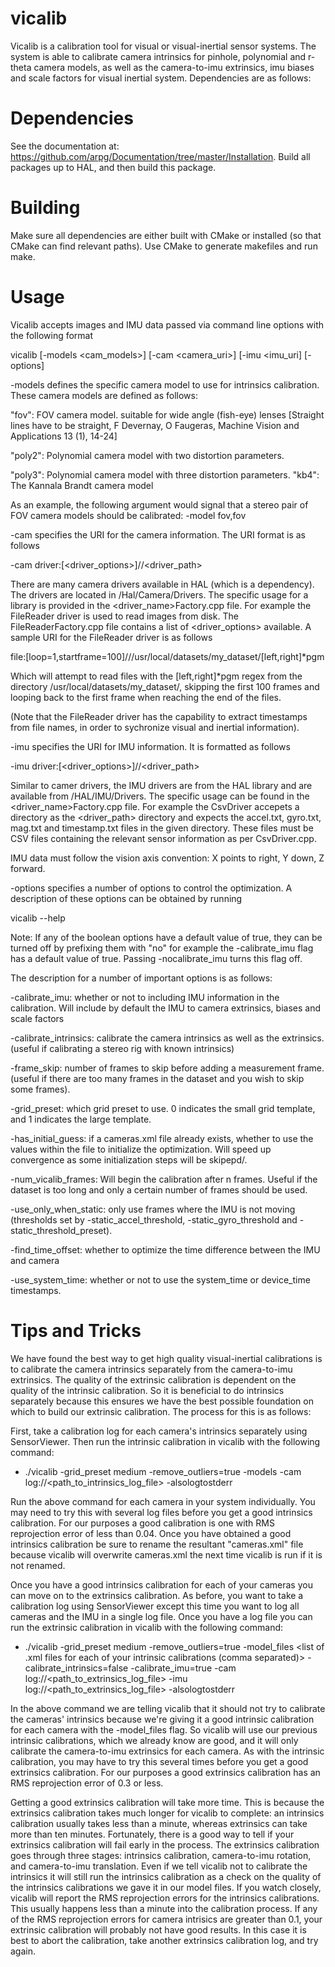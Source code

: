 vicalib
=======

Vicalib is a calibration tool for visual or visual-inertial sensor systems. The system is able to calibrate camera intrinsics for pinhole, polynomial and r-theta camera models, as well as the camera-to-imu extrinsics, imu biases and scale factors for visual inertial system. Dependencies are as follows:

Dependencies
============
See the documentation at: https://github.com/arpg/Documentation/tree/master/Installation. Build all packages up to HAL, and then build this package.

Building
========
Make sure all dependencies are either built with CMake or installed (so that CMake can find relevant paths). Use CMake to generate makefiles and run make.

Usage
=====
Vicalib accepts images and IMU data passed via command line options with the following format 

vicalib [-models <cam_models>] [-cam <camera_uri>] [-imu <imu_uri] [-options]

-models defines the specific camera model to use for intrinsics calibration. These camera models are defined as follows:

  "fov": FOV camera model. suitable for wide angle (fish-eye) lenses [Straight lines have to be straight, F Devernay, O Faugeras, Machine Vision and Applications 13 (1), 14-24]
  
  "poly2": Polynomial camera model with two distortion parameters.
  
  "poly3": Polynomial camera model with three distortion parameters.
  "kb4": The Kannala Brandt camera model
  
  As an example, the following argument would signal that a stereo pair of FOV camera models should be calibrated:
  -model fov,fov
  
-cam specifies the URI for the camera information. The URI format is as follows

  -cam driver:[<driver_options>]//<driver_path>
  
  There are many camera drivers available in HAL (which is a dependency). The drivers are located in /Hal/Camera/Drivers. The specific usage for a library is provided in the <driver_name>Factory.cpp file. For example the FileReader driver is used to read images from disk. The FileReaderFactory.cpp file contains a list of <driver_options> available. A sample URI for the FileReader driver is as follows 
  
  file:[loop=1,startframe=100]///usr/local/datasets/my_dataset/[left,right]*pgm
  
  Which will attempt to read files with the [left,right]*pgm regex from the directory /usr/local/datasets/my_dataset/, skipping the first 100 frames and looping back to the first frame when reaching the end of the files.
  
  (Note that the FileReader driver has the capability to extract timestamps from file names, in order to sychronize visual and inertial information).
  
-imu specifies the URI for IMU information. It is formatted as follows

  -imu driver:[<driver_options>]//<driver_path>
  
  Similar to camer drivers, the IMU drivers are from the HAL library and are available from /HAL/IMU/Drivers. The specific usage can be found in the <driver_name>Factory.cpp file. For example the CsvDriver accepets a directory as the <driver_path> directory and expects the accel.txt, gyro.txt, mag.txt and timestamp.txt files in the given directory. These files must be CSV files containing the relevant sensor information as per CsvDriver.cpp.
  
  IMU data must follow the vision axis convention: X points to right, Y down, Z forward.
  
-options specifies a number of options to control the optimization. A description of these options can be obtained by running

  vicalib --help
  
  Note: If any of the boolean options have a default value of true, they can be turned off by prefixing them with "no" for example the -calibrate_imu flag has a default value of true. Passing -nocalibrate_imu turns this flag off.
  
  The description for a number of important options is as follows:
  
  -calibrate_imu: whether or not to including IMU information in the calibration. Will include by default the IMU to camera extrinsics, biases and scale factors
  
  -calibrate_intrinsics: calibrate the camera intrinsics as well as the extrinsics. (useful if calibrating a stereo rig with known intrinsics)
  
  -frame_skip: number of frames to skip before adding a measurement frame. (useful if there are too many frames in the dataset and you wish to skip some frames).
  
  -grid_preset: which grid preset to use. 0 indicates the small grid template, and 1 indicates the large template.
  
  -has_initial_guess: if a cameras.xml file already exists, whether to use the values within the file to initialize the optimization. Will speed up convergence as some initialization steps will be skipepd/.
  
  -num_vicalib_frames: Will begin the calibration after n frames. Useful if the dataset is too long and only a certain number of frames should be used.
  
  -use_only_when_static: only use frames where the IMU is not moving (thresholds set by -static_accel_threshold, -static_gyro_threshold and -static_threshold_preset).
  
  -find_time_offset: whether to optimize the time difference between the IMU and camera
  
  -use_system_time: whether or not to use the system_time or device_time timestamps. 
  
  Tips and Tricks
  ===============
  We have found the best way to get high quality visual-inertial calibrations is to calibrate the camera intrinsics separately from the camera-to-imu extrinsics. The quality of the extrinsic calibration is dependent on the quality of the intrinsic calibration. So it is beneficial to do intrinsics separately because this ensures we have the best possible foundation on which to build our extrinsic calibration. The process for this is as follows:

  First, take a calibration log for each camera's intrinsics separately using SensorViewer. Then run the intrinsic calibration in vicalib with the following command:

   - ./vicalib -grid_preset medium -remove_outliers=true -models <camera model> -cam log://<path_to_intrinsics_log_file> -alsologtostderr

  Run the above command for each camera in your system individually. You may need to try this with several log files before you get a good intrinsics calibration. For our purposes a good calibration is one with RMS reprojection error of less than 0.04. Once you have obtained a good intrinsics calibration be sure to rename the resultant "cameras.xml" file because vicalib will overwrite cameras.xml the next time vicalib is run if it is not renamed. 

  Once you have a good intrinsics calibration for each of your cameras you can move on to the extrinsics calibration. As before, you want to take a calibration log using SensorViewer except this time you want to log all cameras and the IMU in a single log file. Once you have a log file you can run the extrinsic calibration in vicalib with the following command:

  - ./vicalib -grid_preset medium -remove_outliers=true -model_files <list of .xml files for each of your intrinsic calibrations (comma separated)> -calibrate_intrinsics=false -calibrate_imu=true -cam log://<path_to_extrinsics_log_file> -imu log://<path_to_extrinsics_log_file> -alsologtostderr

  In the above command we are telling vicalib that it should not try to calibrate the cameras' intrinsics because we're giving it a good intrinsic calibration for each camera with the -model_files flag. So vicalib will use our previous intrinsic calibrations, which we already know are good, and it will only calibrate the camera-to-imu extrinsics for each camera. As with the intrinsic calibration, you may have to try this several times before you get a good extrinsics calibration. For our purposes a good extrinsics calibration has an RMS reprojection error of 0.3 or less. 

  Getting a good extrinsics calibration will take more time. This is because the extrinsics calibration takes much longer for vicalib to complete: an intrinsics calibration usually takes less than a minute, whereas extrinsics can take more than ten minutes. Fortunately, there is a good way to tell if your extrinsics calibration will fail early in the process. The extrinsics calibration goes through three stages: intrinsics calibration, camera-to-imu rotation, and camera-to-imu translation. Even if we tell vicalib not to calibrate the intrinsics it will still run the intrinsics calibration as a check on the quality of the intrinsics calibrations we gave it in our model files. If you watch closely, vicalib will report the RMS reprojection errors for the intrinsics calibrations. This usually happens less than a minute into the calibration process. If any of the RMS reprojection errors for camera intrisics are greater than 0.1, your extrinsic calibration will probably not have good results. In this case it is best to abort the calibration, take another extrinsics calibration log, and try again.


